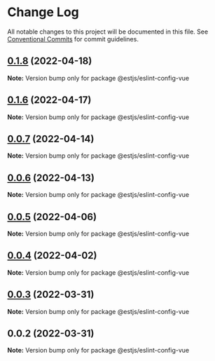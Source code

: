 # Change Log

All notable changes to this project will be documented in this file.
See [Conventional Commits](https://conventionalcommits.org) for commit guidelines.

## [0.1.8](https://github.com/estjs/eslint-config/compare/v0.1.7...v0.1.8) (2022-04-18)

**Note:** Version bump only for package @estjs/eslint-config-vue





## [0.1.6](https://github.com/estjs/eslint-config/compare/v0.1.5...v0.1.6) (2022-04-17)

**Note:** Version bump only for package @estjs/eslint-config-vue





## [0.0.7](https://github.com/ventjs/eslint-config/compare/v0.0.6...v0.0.7) (2022-04-14)

**Note:** Version bump only for package @estjs/eslint-config-vue





## [0.0.6](https://github.com/ventjs/eslint-config/compare/v0.0.5...v0.0.6) (2022-04-13)

**Note:** Version bump only for package @estjs/eslint-config-vue





## [0.0.5](https://github.com/ventjs/eslint-config/compare/v0.0.4...v0.0.5) (2022-04-06)

**Note:** Version bump only for package @estjs/eslint-config-vue





## [0.0.4](https://github.com/ventjs/eslint-config/compare/v0.0.3...v0.0.4) (2022-04-02)

**Note:** Version bump only for package @estjs/eslint-config-vue





## [0.0.3](https://github.com/estjs/eslint-config/compare/v0.0.2...v0.0.3) (2022-03-31)

**Note:** Version bump only for package @estjs/eslint-config-vue





## 0.0.2 (2022-03-31)

**Note:** Version bump only for package @estjs/eslint-config-vue
